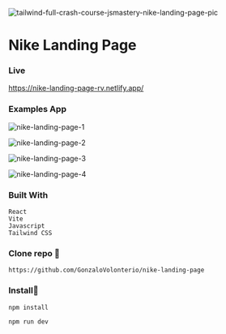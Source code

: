
![tailwind-full-crash-course-jsmastery-nike-landing-page-pic](https://github.com/user-attachments/assets/948db02b-100e-4609-8c19-cfcc1afd791a)

# Nike Landing Page

### Live

https://nike-landing-page-rv.netlify.app/


### Examples App

![nike-landing-page-1](https://github.com/GonzaloVolonterio/nike-landing-page/assets/64506662/42e779eb-b263-4034-8a14-972197cb5ff6)

![nike-landing-page-2](https://github.com/GonzaloVolonterio/nike-landing-page/assets/64506662/6bc644fa-c7f2-4196-8efd-511e798878af)

![nike-landing-page-3](https://github.com/GonzaloVolonterio/nike-landing-page/assets/64506662/1c3c26ac-8dac-49ec-bea7-eb7c22ad3c32)

![nike-landing-page-4](https://github.com/GonzaloVolonterio/nike-landing-page/assets/64506662/245e4096-8dd3-4d9e-b7c8-b9d5da27fe68)


### Built With

```
React
Vite
Javascript
Tailwind CSS
```

### Clone repo 🔧

```
https://github.com/GonzaloVolonterio/nike-landing-page

```

### Install🔧

```
npm install

npm run dev

```

